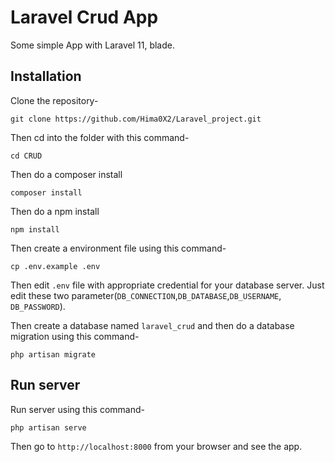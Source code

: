# Laravel Crud App

Some simple App with Laravel 11, blade.

## Installation

Clone the repository-

```
git clone https://github.com/Hima0X2/Laravel_project.git
```

Then cd into the folder with this command-

```
cd CRUD
```

Then do a composer install

```
composer install
```

Then do a npm install

```
npm install
```

Then create a environment file using this command-

```
cp .env.example .env
```

Then edit `.env` file with appropriate credential for your database server. Just edit these two parameter(`DB_CONNECTION`,`DB_DATABASE`,`DB_USERNAME`, `DB_PASSWORD`).

Then create a database named `laravel_crud` and then do a database migration using this command-

```
php artisan migrate
```

## Run server

Run server using this command-

```
php artisan serve
```

Then go to `http://localhost:8000` from your browser and see the app.
